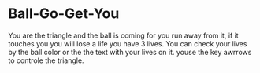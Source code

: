 # Ball-Go-Get-You
You are the triangle and the ball is coming for you run away from it, if it touches you you will lose a life you have 3 lives. You can check your lives by the ball color or the the text with your lives on it. youse the key awrrows to controle the triangle.
